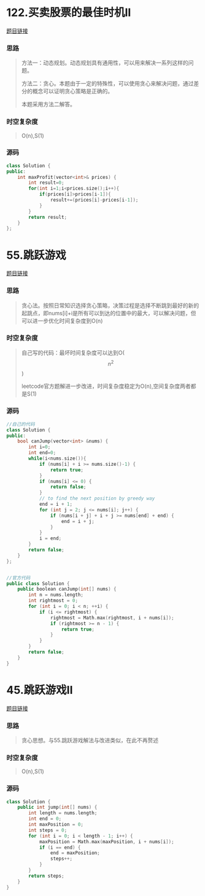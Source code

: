 # 122.买卖股票的最佳时机II

[题目链接](https://leetcode.cn/problems/best-time-to-buy-and-sell-stock-ii/description/)

### 思路

> 方法一：动态规划。动态规划具有通用性，可以用来解决一系列这样的问题。
>
> 方法二：贪心。本题由于一定的特殊性，可以使用贪心来解决问题，通过差分的概念可以证明贪心策略是正确的。
>
> 本题采用方法二解答。

### 时空复杂度

> O(n),S(1)

### 源码

```C++
class Solution {
public:
    int maxProfit(vector<int>& prices) {
        int result=0;
        for(int i=1;i<prices.size();i++){
            if(prices[i]>prices[i-1]){
                result+=(prices[i]-prices[i-1]);
            }
        }
        return result;
    }
};
```

# 55.跳跃游戏

[题目链接](https://leetcode.cn/problems/jump-game/description/)

### 思路

> 贪心法。按照日常知识选择贪心策略，决策过程是选择不断跳到最好的新的起跳点，即nums[i]+i是所有可以到达的位置中的最大，可以解决问题，但可以进一步优化时间复杂度到O(n)

### 时空复杂度

> 自己写的代码：最坏时间复杂度可以达到O($$n^2$$)
>
> leetcode官方题解进一步改进，时间复杂度稳定为O(n),空间复杂度两者都是S(1)

### 源码

```C++
//自己的代码
class Solution {
public:
    bool canJump(vector<int> &nums) {
        int i=0;
        int end=0;
        while(i<nums.size()){
            if (nums[i] + i >= nums.size()-1) {
                return true;
            }
            if (nums[i] <= 0) {
                return false;
            }
            // to find the next position by greedy way
            end = i + 1;
            for (int j = 2; j <= nums[i]; j++) {
                if (nums[i + j] + i + j >= nums[end] + end) {
                    end = i + j;
                }
            }
            i = end;
        }
        return false;
    }
};


//官方代码
public class Solution {
    public boolean canJump(int[] nums) {
        int n = nums.length;
        int rightmost = 0;
        for (int i = 0; i < n; ++i) {
            if (i <= rightmost) {
                rightmost = Math.max(rightmost, i + nums[i]);
                if (rightmost >= n - 1) {
                    return true;
                }
            }
        }
        return false;
    }
}
```

# 45.跳跃游戏II

[题目链接](https://leetcode.cn/problems/jump-game-ii/description/)

### 思路

> 贪心思想。与55.跳跃游戏解法与改进类似，在此不再赘述

### 时空复杂度

> O(n),S(1)

### 源码

```C++
class Solution {
    public int jump(int[] nums) {
        int length = nums.length;
        int end = 0;
        int maxPosition = 0; 
        int steps = 0;
        for (int i = 0; i < length - 1; i++) {
            maxPosition = Math.max(maxPosition, i + nums[i]); 
            if (i == end) {
                end = maxPosition;
                steps++;
            }
        }
        return steps;
    }
}
```

